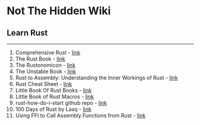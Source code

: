# Not The Hidden Wiki

## Learn Rust
-----

1. Comprehensive Rust - [link](https://google.github.io/comprehensive-rust/#welcome-to-comprehensive-rust-)
2. The Rust Book - [link](https://doc.rust-lang.org/book/title-page.html)
3. The Rustonomicon - [link](https://doc.rust-lang.org/nomicon/)
4. The Unstable Book - [link](https://doc.rust-lang.org/unstable-book/)
5. Rust to Assembly: Understanding the Inner Workings of Rust - [link](https://eventhelix.com/rust/)
6. Rust Cheat Sheet - [link](https://cheats.rs/#custom-types)
7. Little Book Of Rust Books - [link](https://lborb.github.io)
8. Little Book of Rust Macros - [link](https://veykril.github.io/tlborm/)
9. rust-how-do-i-start github repo - [link](https://github.com/jondot/rust-how-do-i-start)
10. 100 Days of Rust by Lasq - [link](https://github.com/lasq88/100days/blob/main/rust/2025/README.md)
11. Using FFI to Call Assembly Functions from Rust - [link](https://cratecode.com/info/rust-ffi-assembly)
